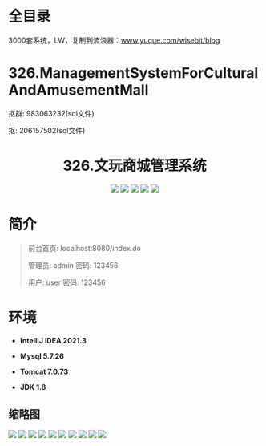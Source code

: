 # 全目录

3000套系统，LW，复制到流浪器：www.yuque.com/wisebit/blog

# 326.ManagementSystemForCulturalAndAmusementMall

<p>抠群: 983063232(sql文件)</p>
<p>抠: 206157502(sql文件)</p>

<p><h1 align="center">326.文玩商城管理系统</h1></p>


<p align="center">
	<img src="https://img.shields.io/badge/jdk-1.8-orange.svg"/>
    <img src="https://img.shields.io/badge/spring-5.x-lightgrey.svg"/>
    <img src="https://img.shields.io/badge/springmvc-3.x-blue.svg"/>
    <img src="https://img.shields.io/badge/mybatis-5.x-yellow.svg"/>
    <img src="https://img.shields.io/badge/jsp-3.x-blue.svg"/>
</p>

# 简介
>
> 
>
> 前台首页: localhost:8080/index.do
>
> 管理员: admin   密码: 123456
>
> 用户: user   密码: 123456
>

# 环境

- <b>IntelliJ IDEA 2021.3</b>

- <b>Mysql 5.7.26</b>

- <b>Tomcat 7.0.73</b>

- <b>JDK 1.8</b>




## 缩略图

![](https://bitwise.oss-cn-heyuan.aliyuncs.com/2024/9/10/cc5fdfda-d1a4-40f7-b629-8750b4184673.png)
![](https://bitwise.oss-cn-heyuan.aliyuncs.com/2024/9/10/9a8d5663-0a63-4576-8219-9d84464f77cb.png)
![](https://bitwise.oss-cn-heyuan.aliyuncs.com/2024/9/10/73e47cbb-c4cf-4461-97e4-2a28672fba7d.png)
![](https://bitwise.oss-cn-heyuan.aliyuncs.com/2024/9/10/aadb42b1-792e-4275-aaf9-a3f8b1fafd27.png)
![](https://bitwise.oss-cn-heyuan.aliyuncs.com/2024/9/10/3dec13ca-7836-41c4-9d79-9b6334970604.png)
![](https://bitwise.oss-cn-heyuan.aliyuncs.com/2024/9/10/9759da92-f9d3-450c-a429-9ea26182e8ca.png)
![](https://bitwise.oss-cn-heyuan.aliyuncs.com/2024/9/10/7b7f20be-2df2-4952-984f-8a01a42f3236.png)
![](https://bitwise.oss-cn-heyuan.aliyuncs.com/2024/9/10/fab38b76-012c-4197-afa4-196d3dece2b2.png)
![](https://bitwise.oss-cn-heyuan.aliyuncs.com/2024/9/10/b1f640ff-c2d6-4e39-b497-942c3520876d.png)
![](https://bitwise.oss-cn-heyuan.aliyuncs.com/2024/9/10/3a332ad3-e50d-419f-8ae8-485eaf655290.png)




